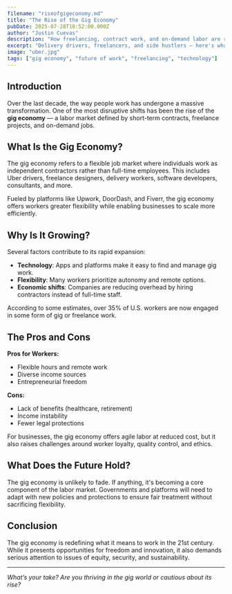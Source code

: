 ```yaml
---
filename: "riseofgigeconomy.md"
title: "The Rise of the Gig Economy"
pubDate: 2025-07-28T18:52:00.000Z
author: "Justin Cuevas"
description: "How freelancing, contract work, and on-demand labor are reshaping the modern workforce."
excerpt: "Delivery drivers, freelancers, and side hustlers — here's what's coming."
image: "uber.jpg"
tags: ["gig economy", "future of work", "freelancing", "technology"]
---
```


## Introduction

Over the last decade, the way people work has undergone a massive transformation. One of the most disruptive shifts has been the rise of the **gig economy** — a labor market defined by short-term contracts, freelance projects, and on-demand jobs.

## What Is the Gig Economy?

The gig economy refers to a flexible job market where individuals work as independent contractors rather than full-time employees. This includes Uber drivers, freelance designers, delivery workers, software developers, consultants, and more.

Fueled by platforms like Upwork, DoorDash, and Fiverr, the gig economy offers workers greater flexibility while enabling businesses to scale more efficiently.

## Why Is It Growing?

Several factors contribute to its rapid expansion:

- **Technology**: Apps and platforms make it easy to find and manage gig work.
- **Flexibility**: Many workers prioritize autonomy and remote options.
- **Economic shifts**: Companies are reducing overhead by hiring contractors instead of full-time staff.

According to some estimates, over 35% of U.S. workers are now engaged in some form of gig or freelance work.

## The Pros and Cons

**Pros for Workers:**
- Flexible hours and remote work
- Diverse income sources
- Entrepreneurial freedom

**Cons:**
- Lack of benefits (healthcare, retirement)
- Income instability
- Fewer legal protections

For businesses, the gig economy offers agile labor at reduced cost, but it also raises challenges around worker loyalty, quality control, and ethics.

## What Does the Future Hold?

The gig economy is unlikely to fade. If anything, it's becoming a core component of the labor market. Governments and platforms will need to adapt with new policies and protections to ensure fair treatment without sacrificing flexibility.

## Conclusion

The gig economy is redefining what it means to work in the 21st century. While it presents opportunities for freedom and innovation, it also demands serious attention to issues of equity, security, and sustainability.

---

*What’s your take? Are you thriving in the gig world or cautious about its rise?*
